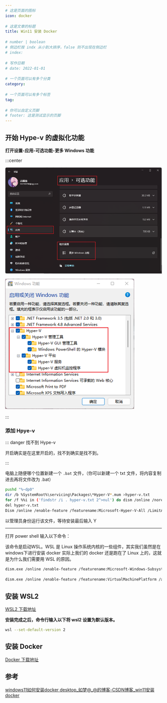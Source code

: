 ```yaml
---
# 这是页面的图标
icon: docker

# 这是文章的标题
title: Win11 安装 Docker

# number | boolean
# 侧边栏按 indx 从小到大排序，false 则不出现在侧边栏
# index:

# 写作日期
# date: 2022-01-01

# 一个页面可以有多个分类
category: 

# 一个页面可以有多个标签
tag: 

# 你可以自定义页脚
# footer: 这是测试显示的页脚
---
```






## 开始 Hype-v 的虚拟化功能

**打开设置-应用-可选功能-更多 Windows 功能**



:::center

![image-20220527175718697](./img/image-20220527175718697.png)

![image-20220527174357323](./img/image-20220527174357323.png)

:::



### 添加 Hpye-v



::: danger 找不到 Hype-v

开启确实是在这里开启的，找不到确实是找不到。

:::



电脑上随便哪个位置新建一个 `.bat` 文件，（你可以新建一个 txt 文件，将内容复制进去再将文件改为 .bat）

```sh
pushd "%~dp0"
dir /b %SystemRoot%\servicing\Packages\*Hyper-V*.mum >hyper-v.txt
for /f %%i in ('findstr /i . hyper-v.txt 2^>nul') do dism /online /norestart /add-package:"%SystemRoot%\servicing\Packages\%%i"
del hyper-v.txt
Dism /online /enable-feature /featurename:Microsoft-Hyper-V-All /LimitAccess /ALL
```

以管理员身份运行该文件，等待安装最后输入 Y

----



打开 power shell 输入以下命令：

该命令是启动WSL。WSL 是 Linux 操作系统内核的一些组件，其实我们虽然是在 windows下进行安装 docker 实际上我们的 docker 还是跑在了 Linux 上的，这就是为什么我们需要用 WSL 的原因。

```sh
dism.exe /online /enable-feature /featurename:Microsoft-Windows-Subsystem-Linux /all /norestart

dism.exe /online /enable-feature /featurename:VirtualMachinePlatform /all /norestart
```



## 安装 WSL2

[WSL2 下载地址](https://wslstorestorage.blob.core.windows.net/wslblob/wsl_update_x64.msi)

**安装完成之后，命令行输入以下将 wsl2 设置为默认版本。**



```sh
wsl --set-default-version 2
```



## 安装 Docker

[Docker 下载地址](https://docs.docker.com/desktop/windows/install/)





## 参考

[windows11如何安装docker desktop_如梦@_@的博客-CSDN博客_win11安装docker](https://blog.csdn.net/weixin_43726471/article/details/122267300)
